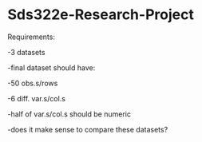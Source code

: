 # Sds322e-Research-Project

Requirements:

-3 datasets

-final dataset should have: 

 -50 obs.s/rows 
 
 -6 diff. var.s/col.s 
 
 -half of var.s/col.s should be numeric 
 
 -does it make sense to compare these datasets?

